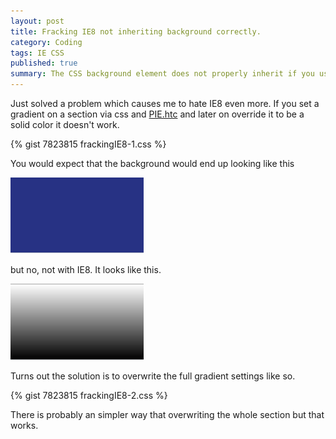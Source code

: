 ```yaml
---
layout: post
title: Fracking IE8 not inheriting background correctly.
category: Coding
tags: IE CSS
published: true
summary: The CSS background element does not properly inherit if you use PIE.htc.
---
```

<p>
Just solved a problem which causes me to hate IE8 even more.  If you set a gradient on a section via css and <a href="http://css3pie.com/" title="PIE.htc">PIE.htc</a>
 and later on override it to be a solid color it doesn't work.
</p>
<!-- more -->

{% gist 7823815 frackingIE8-1.css %}

<p>
You would expect that the background would end up looking like this
</p>
<img src="/images/blue-gradient.png">
<p>
but no, not with IE8. It looks like this.
</p>
<img src="/images/grey-gradient.png">

<p>
Turns out the solution is to overwrite the full gradient settings like so.
</p>

{% gist 7823815 frackingIE8-2.css %}

<p>
There is probably an simpler way that overwriting the whole section but that works.
</p>
